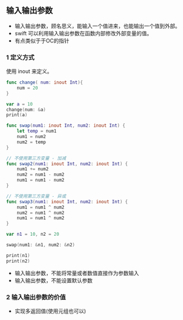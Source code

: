 ## 输入输出参数

- 输入输出参数，顾名思义，能输入一个值进来，也能输出一个值到外部。
- swift 可以利用输入输出参数在函数内部修改外部变量的值。
- 有点类似于于OC的指针

### 1 定义方式

使用 inout 来定义。

```swift
func change( num: inout Int){
    num = 20
}

var a = 10
change(num: &a)
print(a)
```

```swift
func swap(num1: inout Int, num2: inout Int) {
    let temp = num1
    num1 = num2
    num2 = temp
}

// 不使用第三方变量 - 加减
func swap2(num1: inout Int, num2: inout Int) {
    num1 += num2
    num2 = num1 - num2
    num1 = num1 - num2
}

// 不使用第三方变量 - 异或
func swap3(num1: inout Int, num2: inout Int) {
    num1 = num1 ^ num2
    num2 = num1 ^ num2
    num1 = num1 ^ num2
}

var n1 = 10, n2 = 20

swap(num1: &n1, num2: &n2)

print(n1)
print(n2)
```

- 输入输出参数，不能将常量或者数值直接作为参数输入
- 输入输出参数，不能设置默认参数

### 2 输入输出参数的价值

- 实现多返回值(使用元组也可以)